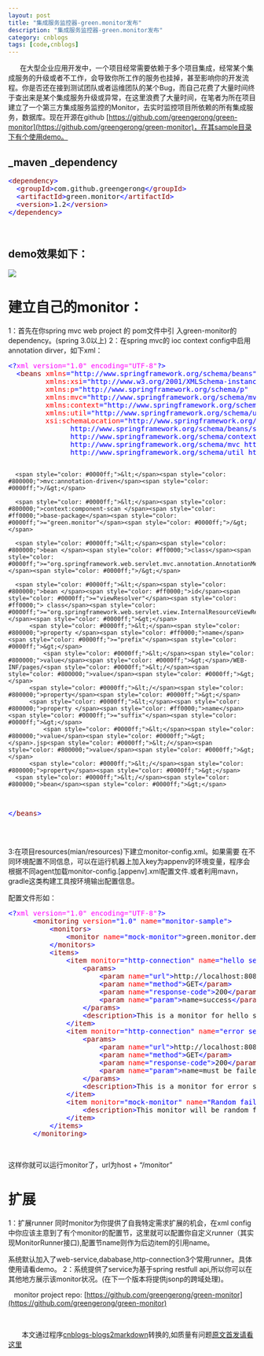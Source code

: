 ```yaml
---
layout: post
title: "集成服务监控器-green.monitor发布"
description: "集成服务监控器-green.monitor发布"
category: cnblogs
tags: [code,cnblogs]
---
```

&nbsp; &nbsp; &nbsp; 在大型企业应用开发中，一个项目经常需要依赖于多个项目集成，经常某个集成服务的升级或者不工作，会导致你所工作的服务也挂掉，甚至影响你的开发流程。你是否还在接到测试团队或者运维团队的某个Bug，而自己花费了大量时间终于查出来是某个集成服务升级或异常，在这里浪费了大量时间，在笔者为所在项目建立了一个第三方集成服务监控的Monitor，去实时监控项目所依赖的所有集成服务，数据库。现在开源在github [https://github.com/greengerong/green-monitor](https://github.com/greengerong/green-monitor)，在其sample目录下有个使用demo。

## _maven&nbsp;_dependency

<div class="cnblogs_code">
<pre><span style="color: #0000ff;">&lt;</span><span style="color: #800000;">dependency</span><span style="color: #0000ff;">&gt;</span>
  <span style="color: #0000ff;">&lt;</span><span style="color: #800000;">groupId</span><span style="color: #0000ff;">&gt;</span>com.github.greengerong<span style="color: #0000ff;">&lt;/</span><span style="color: #800000;">groupId</span><span style="color: #0000ff;">&gt;</span>
  <span style="color: #0000ff;">&lt;</span><span style="color: #800000;">artifactId</span><span style="color: #0000ff;">&gt;</span>green.monitor<span style="color: #0000ff;">&lt;/</span><span style="color: #800000;">artifactId</span><span style="color: #0000ff;">&gt;</span>
  <span style="color: #0000ff;">&lt;</span><span style="color: #800000;">version</span><span style="color: #0000ff;">&gt;</span>1.2<span style="color: #0000ff;">&lt;/</span><span style="color: #800000;">version</span><span style="color: #0000ff;">&gt;</span>
<span style="color: #0000ff;">&lt;/</span><span style="color: #800000;">dependency</span><span style="color: #0000ff;">&gt;</span></pre>
</div>

&nbsp;

## demo效果如下：

![](http://images.cnitblog.com/blog/63184/201305/26183719-93e330e6d3b04c219f0ea423b973a356.png)

# 建立自己的monitor：

1：首先在你spring mvc web project 的 pom文件中引 入green-monitor的dependency。(spring 3.0以上)
2：在spring mvc的 ioc context config中启用annotation dirver，如下xml：

<div class="cnblogs_code">
<pre><span style="color: #0000ff;">&lt;?</span><span style="color: #ff00ff;">xml version="1.0" encoding="UTF-8"</span><span style="color: #0000ff;">?&gt;</span>
  <span style="color: #0000ff;">&lt;</span><span style="color: #800000;">beans </span><span style="color: #ff0000;">xmlns</span><span style="color: #0000ff;">="http://www.springframework.org/schema/beans"</span><span style="color: #ff0000;">
         xmlns:xsi</span><span style="color: #0000ff;">="http://www.w3.org/2001/XMLSchema-instance"</span><span style="color: #ff0000;">
         xmlns:p</span><span style="color: #0000ff;">="http://www.springframework.org/schema/p"</span><span style="color: #ff0000;">
         xmlns:mvc</span><span style="color: #0000ff;">="http://www.springframework.org/schema/mvc"</span><span style="color: #ff0000;">
         xmlns:context</span><span style="color: #0000ff;">="http://www.springframework.org/schema/context"</span><span style="color: #ff0000;">
         xmlns:util</span><span style="color: #0000ff;">="http://www.springframework.org/schema/util"</span><span style="color: #ff0000;">
         xsi:schemaLocation</span><span style="color: #0000ff;">="http://www.springframework.org/schema/beans
               http://www.springframework.org/schema/beans/spring-beans-3.0.xsd
               http://www.springframework.org/schema/context http://www.springframework.org/schema/context/spring-context-3.0.xsd
               http://www.springframework.org/schema/mvc http://www.springframework.org/schema/mvc/spring-mvc-3.0.xsd
               http://www.springframework.org/schema/util http://www.springframework.org/schema/util/spring-util-3.0.xsd"</span><span style="color: #0000ff;">&gt;</span>

      <span style="color: #0000ff;">&lt;</span><span style="color: #800000;">mvc:annotation-driven</span><span style="color: #0000ff;">/&gt;</span>

      <span style="color: #0000ff;">&lt;</span><span style="color: #800000;">context:component-scan </span><span style="color: #ff0000;">base-package</span><span style="color: #0000ff;">="green.monitor"</span><span style="color: #0000ff;">/&gt;</span>

      <span style="color: #0000ff;">&lt;</span><span style="color: #800000;">bean </span><span style="color: #ff0000;">class</span><span style="color: #0000ff;">="org.springframework.web.servlet.mvc.annotation.AnnotationMethodHandlerAdapter"</span><span style="color: #0000ff;">/&gt;</span>

      <span style="color: #0000ff;">&lt;</span><span style="color: #800000;">bean </span><span style="color: #ff0000;">id</span><span style="color: #0000ff;">="viewResolver"</span><span style="color: #ff0000;"> class</span><span style="color: #0000ff;">="org.springframework.web.servlet.view.InternalResourceViewResolver"</span><span style="color: #0000ff;">&gt;</span>
          <span style="color: #0000ff;">&lt;</span><span style="color: #800000;">property </span><span style="color: #ff0000;">name</span><span style="color: #0000ff;">="prefix"</span><span style="color: #0000ff;">&gt;</span>
              <span style="color: #0000ff;">&lt;</span><span style="color: #800000;">value</span><span style="color: #0000ff;">&gt;</span>/WEB-INF/pages/<span style="color: #0000ff;">&lt;/</span><span style="color: #800000;">value</span><span style="color: #0000ff;">&gt;</span>
          <span style="color: #0000ff;">&lt;/</span><span style="color: #800000;">property</span><span style="color: #0000ff;">&gt;</span>
          <span style="color: #0000ff;">&lt;</span><span style="color: #800000;">property </span><span style="color: #ff0000;">name</span><span style="color: #0000ff;">="suffix"</span><span style="color: #0000ff;">&gt;</span>
              <span style="color: #0000ff;">&lt;</span><span style="color: #800000;">value</span><span style="color: #0000ff;">&gt;</span>.jsp<span style="color: #0000ff;">&lt;/</span><span style="color: #800000;">value</span><span style="color: #0000ff;">&gt;</span>
          <span style="color: #0000ff;">&lt;/</span><span style="color: #800000;">property</span><span style="color: #0000ff;">&gt;</span>
      <span style="color: #0000ff;">&lt;/</span><span style="color: #800000;">bean</span><span style="color: #0000ff;">&gt;</span>
  <span style="color: #0000ff;">&lt;/</span><span style="color: #800000;">beans</span><span style="color: #0000ff;">&gt;</span></pre>
</div>

&nbsp;

3:在项目resources(mian/resources)下建立monitor-config.xml。如果需要 在不同环境配置不同信息，可以在运行机器上加入key为appenv的环境变量，程序会根据不同agent加载monitor-config.[appenv].xml配置文件.或者利用mavn，gradle这类构建工具按环境输出配置信息。

配置文件形如：

<div class="cnblogs_code">
<pre><span style="color: #0000ff;">&lt;?</span><span style="color: #ff00ff;">xml version="1.0" encoding="UTF-8"</span><span style="color: #0000ff;">?&gt;</span>
      <span style="color: #0000ff;">&lt;</span><span style="color: #800000;">monitoring </span><span style="color: #ff0000;">version</span><span style="color: #0000ff;">="1.0"</span><span style="color: #ff0000;"> name</span><span style="color: #0000ff;">="monitor-sample"</span><span style="color: #0000ff;">&gt;</span>
          <span style="color: #0000ff;">&lt;</span><span style="color: #800000;">monitors</span><span style="color: #0000ff;">&gt;</span>
              <span style="color: #0000ff;">&lt;</span><span style="color: #800000;">monitor </span><span style="color: #ff0000;">name</span><span style="color: #0000ff;">="mock-monitor"</span><span style="color: #0000ff;">&gt;</span>green.monitor.demo.MockMonitorRunner<span style="color: #0000ff;">&lt;/</span><span style="color: #800000;">monitor</span><span style="color: #0000ff;">&gt;</span>
          <span style="color: #0000ff;">&lt;/</span><span style="color: #800000;">monitors</span><span style="color: #0000ff;">&gt;</span>
          <span style="color: #0000ff;">&lt;</span><span style="color: #800000;">items</span><span style="color: #0000ff;">&gt;</span>
              <span style="color: #0000ff;">&lt;</span><span style="color: #800000;">item </span><span style="color: #ff0000;">monitor</span><span style="color: #0000ff;">="http-connection"</span><span style="color: #ff0000;"> name</span><span style="color: #0000ff;">="hello service"</span><span style="color: #0000ff;">&gt;</span>
                  <span style="color: #0000ff;">&lt;</span><span style="color: #800000;">params</span><span style="color: #0000ff;">&gt;</span>
                      <span style="color: #0000ff;">&lt;</span><span style="color: #800000;">param </span><span style="color: #ff0000;">name</span><span style="color: #0000ff;">="url"</span><span style="color: #0000ff;">&gt;</span>http://localhost:8080/demo/hello<span style="color: #0000ff;">&lt;/</span><span style="color: #800000;">param</span><span style="color: #0000ff;">&gt;</span>
                      <span style="color: #0000ff;">&lt;</span><span style="color: #800000;">param </span><span style="color: #ff0000;">name</span><span style="color: #0000ff;">="method"</span><span style="color: #0000ff;">&gt;</span>GET<span style="color: #0000ff;">&lt;/</span><span style="color: #800000;">param</span><span style="color: #0000ff;">&gt;</span>
                      <span style="color: #0000ff;">&lt;</span><span style="color: #800000;">param </span><span style="color: #ff0000;">name</span><span style="color: #0000ff;">="response-code"</span><span style="color: #0000ff;">&gt;</span>200<span style="color: #0000ff;">&lt;/</span><span style="color: #800000;">param</span><span style="color: #0000ff;">&gt;</span>
                      <span style="color: #0000ff;">&lt;</span><span style="color: #800000;">param </span><span style="color: #ff0000;">name</span><span style="color: #0000ff;">="param"</span><span style="color: #0000ff;">&gt;</span>name=success<span style="color: #0000ff;">&lt;/</span><span style="color: #800000;">param</span><span style="color: #0000ff;">&gt;</span>
                  <span style="color: #0000ff;">&lt;/</span><span style="color: #800000;">params</span><span style="color: #0000ff;">&gt;</span>
                  <span style="color: #0000ff;">&lt;</span><span style="color: #800000;">description</span><span style="color: #0000ff;">&gt;</span>This is a monitor for hello service.should be success.<span style="color: #0000ff;">&lt;/</span><span style="color: #800000;">description</span><span style="color: #0000ff;">&gt;</span>
              <span style="color: #0000ff;">&lt;/</span><span style="color: #800000;">item</span><span style="color: #0000ff;">&gt;</span>
              <span style="color: #0000ff;">&lt;</span><span style="color: #800000;">item </span><span style="color: #ff0000;">monitor</span><span style="color: #0000ff;">="http-connection"</span><span style="color: #ff0000;"> name</span><span style="color: #0000ff;">="error service 2"</span><span style="color: #0000ff;">&gt;</span>
                  <span style="color: #0000ff;">&lt;</span><span style="color: #800000;">params</span><span style="color: #0000ff;">&gt;</span>
                      <span style="color: #0000ff;">&lt;</span><span style="color: #800000;">param </span><span style="color: #ff0000;">name</span><span style="color: #0000ff;">="url"</span><span style="color: #0000ff;">&gt;</span>http://localhost:8080/demo/failed<span style="color: #0000ff;">&lt;/</span><span style="color: #800000;">param</span><span style="color: #0000ff;">&gt;</span>
                      <span style="color: #0000ff;">&lt;</span><span style="color: #800000;">param </span><span style="color: #ff0000;">name</span><span style="color: #0000ff;">="method"</span><span style="color: #0000ff;">&gt;</span>GET<span style="color: #0000ff;">&lt;/</span><span style="color: #800000;">param</span><span style="color: #0000ff;">&gt;</span>
                      <span style="color: #0000ff;">&lt;</span><span style="color: #800000;">param </span><span style="color: #ff0000;">name</span><span style="color: #0000ff;">="response-code"</span><span style="color: #0000ff;">&gt;</span>200<span style="color: #0000ff;">&lt;/</span><span style="color: #800000;">param</span><span style="color: #0000ff;">&gt;</span>
                      <span style="color: #0000ff;">&lt;</span><span style="color: #800000;">param </span><span style="color: #ff0000;">name</span><span style="color: #0000ff;">="param"</span><span style="color: #0000ff;">&gt;</span>name=must be failed<span style="color: #0000ff;">&lt;/</span><span style="color: #800000;">param</span><span style="color: #0000ff;">&gt;</span>
                  <span style="color: #0000ff;">&lt;/</span><span style="color: #800000;">params</span><span style="color: #0000ff;">&gt;</span>
                  <span style="color: #0000ff;">&lt;</span><span style="color: #800000;">description</span><span style="color: #0000ff;">&gt;</span>This is a monitor for error service.should be failed.<span style="color: #0000ff;">&lt;/</span><span style="color: #800000;">description</span><span style="color: #0000ff;">&gt;</span>
              <span style="color: #0000ff;">&lt;/</span><span style="color: #800000;">item</span><span style="color: #0000ff;">&gt;</span>
              <span style="color: #0000ff;">&lt;</span><span style="color: #800000;">item </span><span style="color: #ff0000;">monitor</span><span style="color: #0000ff;">="mock-monitor"</span><span style="color: #ff0000;"> name</span><span style="color: #0000ff;">="Random failed Service"</span><span style="color: #0000ff;">&gt;</span>
                  <span style="color: #0000ff;">&lt;</span><span style="color: #800000;">description</span><span style="color: #0000ff;">&gt;</span>This monitor will be random failed!<span style="color: #0000ff;">&lt;/</span><span style="color: #800000;">description</span><span style="color: #0000ff;">&gt;</span>
              <span style="color: #0000ff;">&lt;/</span><span style="color: #800000;">item</span><span style="color: #0000ff;">&gt;</span>
          <span style="color: #0000ff;">&lt;/</span><span style="color: #800000;">items</span><span style="color: #0000ff;">&gt;</span>
      <span style="color: #0000ff;">&lt;/</span><span style="color: #800000;">monitoring</span><span style="color: #0000ff;">&gt;</span></pre>
</div>

&nbsp;

这样你就可以运行monitor了，url为host + &ldquo;/monitor&rdquo;

# 扩展

1：扩展runner 同时monitor为你提供了自我特定需求扩展的机会，在xml config中你应该主意到了有个monitor的配置节，这里就可以配置你自定义runner（其实现MonitorRunner接口),配置节name则作为后边item的引用name。

系统默认加入了web-service,dababase,http-connection3个常用runner。具体使用请看demo。
2：系统提供了service为基于spring restfull api,所以你可以在其他地方展示该monitor状况。(在下一个版本将提供jsonp的跨域处理)。

&nbsp; &nbsp;monitor project repo:&nbsp;[https://github.com/greengerong/green-monitor](https://github.com/greengerong/green-monitor)

&nbsp;

&nbsp;&nbsp;&nbsp;&nbsp;&nbsp;&nbsp;&nbsp;本文通过程序[cnblogs-blogs2markdown](https://github.com/greengerong/cnblogs-blogs2markdown "cnblogs-blogs2markdown")转换的,如质量有问题[原文首发请看这里](http://www.cnblogs.com/whitewolf/archive/2013/05/26/3100241.html "原文首发")